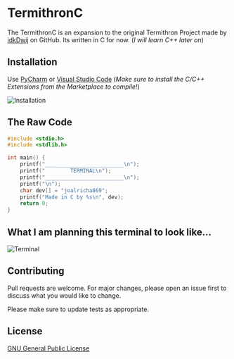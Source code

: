 # TermithronC

The TermithronC is an expansion to the original Termithron Project made by [idkDwij](https://github.com/IdkDwij/Termithon) on GitHub. Its written in C for now. (_I will learn C++ later on_)

## Installation

Use [PyCharm](https://www.jetbrains.com/pycharm/) or [Visual Studio Code](https://code.visualstudio.com/) (_Make sure to install the C/C++ Extensions from the Marketplace to compile!_)

![Installation](https://code.visualstudio.com/assets/docs/languages/cpp/cpp-extension.png)

## The Raw Code

```c
#include <stdio.h>
#include <stdlib.h>

int main() {
    printf("_________________________\n");
    printf("        TERMINAL\n");
    printf("_________________________\n");
    printf("\n");
    char dev[] = "joalricha869";
    printf("Made in C by %s\n", dev);
    return 0;
}
```

## What I am planning this terminal to look like...
![Terminal](https://upload.wikimedia.org/wikipedia/commons/7/78/Appleterminal2.png)

## Contributing
Pull requests are welcome. For major changes, please open an issue first to discuss what you would like to change.

Please make sure to update tests as appropriate.

## License
[GNU General Public License](https://www.gnu.org/licenses/gpl-3.0.en.html)

